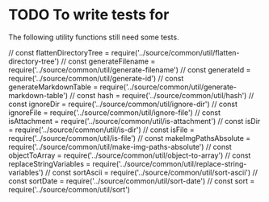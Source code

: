 # TODO To write tests for

The following utility functions still need some tests.

// const flattenDirectoryTree = require('../source/common/util/flatten-directory-tree')
// const generateFilename = require('../source/common/util/generate-filename')
// const generateId = require('../source/common/util/generate-id')
// const generateMarkdownTable = require('../source/common/util/generate-markdown-table')
// const hash = require('../source/common/util/hash')
// const ignoreDir = require('../source/common/util/ignore-dir')
// const ignoreFile = require('../source/common/util/ignore-file')
// const isAttachment = require('../source/common/util/is-attachment')
// const isDir = require('../source/common/util/is-dir')
// const isFile = require('../source/common/util/is-file')
// const makeImgPathsAbsolute = require('../source/common/util/make-img-paths-absolute')
// const objectToArray = require('../source/common/util/object-to-array')
// const replaceStringVariables = require('../source/common/util/replace-string-variables')
// const sortAscii = require('../source/common/util/sort-ascii')
// const sortDate = require('../source/common/util/sort-date')
// const sort = require('../source/common/util/sort')
